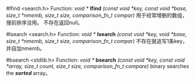 #lfind <search.h>
Function: _void *_ **lfind** _(const void *key, const void *base, size_t *nmemb, size_t size, comparison_fn_t compar)_
用于经常增删的数组，搜前排序没用。
不存在返回null。

#lsearch <search.h>
Function: _void *_ **lsearch** _(const void *key, void *base, size_t *nmemb, size_t size, comparison_fn_t compar)_
不存在就追写1条key，并自加nmemb。

#bsearch <stdlib.h>
Function: _void *_ **bsearch** _(const void *key, const void *array, size_t count, size_t size, comparison_fn_t compare)_
binary searches the ***sorted*** array。
